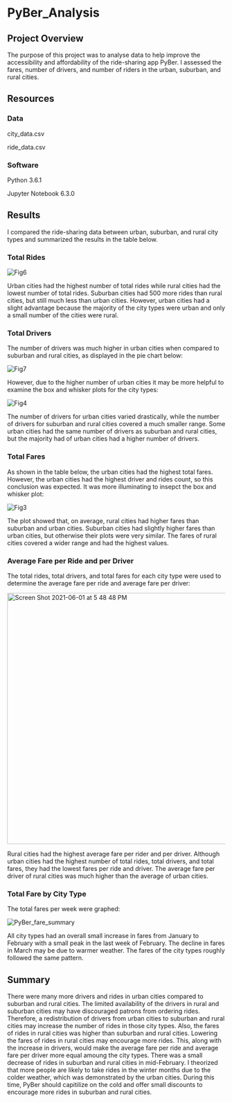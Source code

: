 # PyBer_Analysis
## Project Overview

The purpose of this project was to analyse data to help improve the accessibility and affordability of the ride-sharing app PyBer. I assessed the fares, number of drivers, and number of riders in the urban, suburban, and rural cities.

## Resources
### Data
city_data.csv

ride_data.csv

### Software
Python 3.6.1

Jupyter Notebook 6.3.0

## Results

I compared the ride-sharing data between urban, suburban, and rural city types and summarized the results in the table below.

### Total Rides

![Fig6](https://user-images.githubusercontent.com/83552696/120411904-7847e900-c30a-11eb-8453-ea756da0bd8d.png)

Urban cities had the highest number of total rides while rural cities had the lowest number of total rides. Suburban cities had 500 more rides than rural cities, but still much less than urban cities. However, urban cities had a slight advantage because the majority of the city types were urban and only a small number of the cities were rural.


### Total Drivers

The number of drivers was much higher in urban cities when compared to suburban and rural cities, as displayed in the pie chart below:

![Fig7](https://user-images.githubusercontent.com/83552696/120411921-7ed66080-c30a-11eb-9ae8-40fe226762ce.png)

However, due to the higher number of urban cities it may be more helpful to examine the box and whisker plots for the city types:

![Fig4](https://user-images.githubusercontent.com/83552696/120423926-43df2780-c320-11eb-8970-7d89080fb6be.png)

The number of drivers for urban cities varied drastically, while the number of drivers for suburban and rural cities covered a much smaller range. Some urban cities had the same number of drivers as suburban and rural cities, but the majority had of urban cities had a higher number of drivers.


### Total Fares

As shown in the table below, the urban cities had the highest total fares. However, the urban cities had the highest driver and rides count, so this conclusion was expected. It was more illuminating to insepct the box and whisker plot:

![Fig3](https://user-images.githubusercontent.com/83552696/120424490-5148e180-c321-11eb-9f81-edbecd9aa703.png)

The plot showed that, on average, rural cities had higher fares than suburban and urban cities. Suburban cities had slightly higher fares than urban cities, but otherwise their plots were very similar. The fares of rural cities covered a wider range and had the highest values.

### Average Fare per Ride and per Driver

The total rides, total drivers, and total fares for each city type were used to determine the average fare per ride and average fare per driver:

<img width="580" alt="Screen Shot 2021-06-01 at 5 48 48 PM" src="https://user-images.githubusercontent.com/83552696/120407292-b42a8080-c301-11eb-8629-17fad52216be.png">

Rural cities had the highest average fare per rider and per driver. Although urban cities had the highest number of total rides, total drivers, and total fares, they had the lowest fares per ride and driver. The average fare per driver of rural cities was much higher than the average of urban cities.

### Total Fare by City Type

The total fares per week were graphed:

![PyBer_fare_summary](https://user-images.githubusercontent.com/83552696/120425000-4f335280-c322-11eb-8592-4472542dccfb.png)

All city types had an overall small increase in fares from January to February with a small peak in the last week of February. The decline in fares in March may be due to warmer weather. The fares of the city types roughly followed the same pattern.

## Summary

There were many more drivers and rides in urban cities compared to suburban and rural cities. The limited availability of the drivers in rural and suburban cities may have discouraged patrons from ordering rides. Therefore, a redistribution of drivers from urban cities to suburban and rural cities may increase the number of rides in those city types.
Also, the fares of rides in rural cities was higher than suburban and rural cities. Lowering the fares of rides in rural cities may encourage more rides. This, along with the increase in drivers, would make the average fare per ride and average fare per driver more equal amoung the city types. There was a small decrease of rides in suburban and rural cities in mid-February. I theorized that more people are likely to take rides in the winter months due to the colder weather, which was demonstrated by the urban cities. During this time, PyBer should capitilize on the cold and offer small discounts to encourage more rides in suburban and rural cities.
